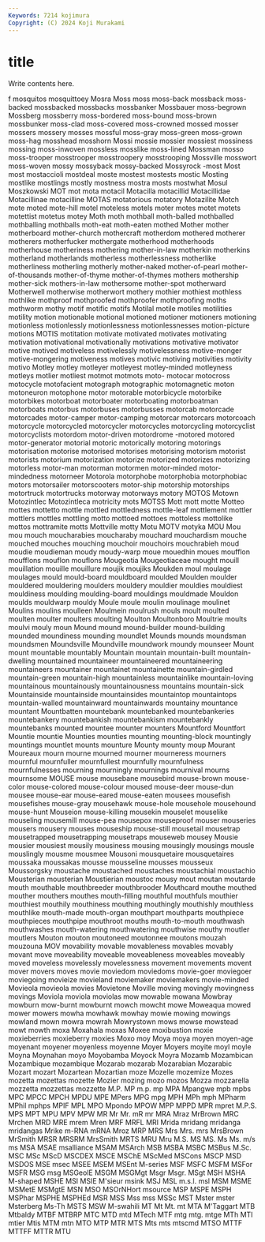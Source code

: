 ```yaml
---
Keywords: 7214 kojimura
Copyright: (C) 2024 Koji Murakami
---
```


# title

Write contents here.



f mosquitos mosquittoey Mosra Moss moss moss-back mossback
moss-backed mossbacked mossbacks mossbanker Mossbauer moss-begrown Mossberg mossberry moss-bordered moss-bound
moss-brown mossbunker moss-clad moss-covered moss-crowned mossed mosser mossers mossery mosses
mossful moss-gray moss-green moss-grown moss-hag mosshead mosshorn Mossi mossie mossier
mossiest mossiness mossing moss-inwoven mossless mosslike moss-lined Mossman mosso moss-trooper
mosstrooper mosstroopery mosstrooping Mossville mosswort moss-woven mossy mossyback mossy-backed Mossyrock
-most Most most mostaccioli mostdeal moste mostest mostests mostic Mosting
mostlike mostlings mostly mostness mostra mosts mostwhat Mosul Moszkowski MOT
mot mota motacil Motacilla motacillid Motacillidae Motacillinae motacilline MOTAS motatorious
motatory Motazilite Motch mote moted mote-hill motel moteless motels moter
motes motet motets motettist motetus motey Moth moth mothball moth-balled
mothballed mothballing mothballs moth-eat moth-eaten mothed Mother mother motherboard mother-church
mothercraft motherdom mothered motherer motherers motherfucker mothergate motherhood motherhoods motherhouse
motheriness mothering mother-in-law motherkin motherkins motherland motherlands motherless motherlessness motherlike
motherliness motherling motherly mother-naked mother-of-pearl mother-of-thousands mother-of-thyme mother-of-thymes mothers mothership
mother-sick mothers-in-law mothersome mother-spot motherward Motherwell motherwise motherwort mothery mothier
mothiest mothless mothlike mothproof mothproofed mothproofer mothproofing moths mothworm mothy
motif motific motifs Motilal motile motiles motilities motility motion motionable
motional motioned motioner motioners motioning motionless motionlessly motionlessness motionlessnesses motion-picture
motions MOTIS motitation motivate motivated motivates motivating motivation motivational motivationally
motivations motivative motivator motive motived motiveless motivelessly motivelessness motive-monger motive-mongering
motiveness motives motivic motiving motivities motivity motivo Motley motley motleyer
motleyest motley-minded motleyness motleys motlier motliest motmot motmots moto- motocar
motocross motocycle motofacient motograph motographic motomagnetic moton motoneuron motophone motor
motorable motorbicycle motorbike motorbikes motorboat motorboater motorboating motorboatman motorboats motorbus
motorbuses motorbusses motorcab motorcade motorcades motor-camper motor-camping motorcar motorcars motorcoach
motorcycle motorcycled motorcycler motorcycles motorcycling motorcyclist motorcyclists motordom motor-driven motordrome
-motored motored motor-generator motorial motoric motorically motoring motorings motorisation motorise
motorised motorises motorising motorism motorist motorists motorium motorization motorize motorized
motorizes motorizing motorless motor-man motorman motormen motor-minded motor-mindedness motorneer Motorola
motorphobe motorphobia motorphobiac motors motorsailer motorscooters motor-ship motorship motorships motortruck
motortrucks motorway motorways motory MOTOS Motown Motozintlec Motozintleca motricity mots
MOTSS Mott mott motte Motteo mottes mottetto mottle mottled mottledness
mottle-leaf mottlement mottler mottlers mottles mottling motto mottoed mottoes mottoless
mottolike mottos mottramite motts Mottville motty Motu MOTV motyka MOU
Mou mou mouch moucharabies moucharaby mouchard mouchardism mouche mouched mouches
mouching mouchoir mouchoirs mouchrabieh moud moudie moudieman moudy moudy-warp moue
mouedhin moues moufflon moufflons mouflon mouflons Mougeotia Mougeotiaceae mought mouill
mouillation mouille mouillure moujik moujiks Moukden moul moulage moulages mould
mould-board mouldboard moulded Moulden moulder mouldered mouldering moulders mouldery mouldier
mouldies mouldiest mouldiness moulding moulding-board mouldings mouldmade Mouldon moulds mouldwarp
mouldy Moule moule moulin moulinage moulinet Moulins moulins moulleen Moulmein
moulrush mouls moult moulted moulten moulter moulters moulting Moulton Moultonboro
Moultrie moults moulvi mouly moun Mound mound mound-builder mound-building mounded
moundiness mounding moundlet Mounds mounds moundsman moundsmen Moundsville Moundville moundwork
moundy mounseer Mount mount mountable mountably Mountain mountain mountain-built mountain-dwelling
mountained mountaineer mountaineered mountaineering mountaineers mountainer mountainet mountainette mountain-girdled mountain-green
mountain-high mountainless mountainlike mountain-loving mountainous mountainously mountainousness mountains mountain-sick Mountainside
mountainside mountainsides mountaintop mountaintops mountain-walled mountainward mountainwards mountainy mountance mountant
Mountbatten mountebank mountebanked mountebankeries mountebankery mountebankish mountebankism mountebankly mountebanks mounted
mountee mounter mounters Mountford Mountfort Mountie mountie Mounties mounties mounting
mounting-block mountingly mountings mountlet mounts mounture Mounty mounty moup Mourant
Moureaux mourn mourne mourned mourner mourneress mourners mournful mournfuller mournfullest
mournfully mournfulness mournfulnesses mourning mourningly mournings mournival mourns mournsome MOUSE
mouse mousebane mousebird mouse-brown mouse-color mouse-colored mouse-colour moused mouse-deer mouse-dun
mousee mouse-ear mouse-eared mouse-eaten mousees mousefish mousefishes mouse-gray mousehawk mouse-hole
mousehole mousehound mouse-hunt Mouseion mouse-killing mousekin mouselet mouselike mouseling mousemill
mouse-pea mousepox mouseproof mouser mouseries mousers mousery mouses mouseship mouse-still
mousetail mousetrap mousetrapped mousetrapping mousetraps mouseweb mousey Mousie mousier mousiest
mousily mousiness mousing mousingly mousings mousle mouslingly mousme mousmee Mousoni
mousquetaire mousquetaires moussaka moussakas mousse mousseline mousses mousseux Moussorgsky moustache
moustached moustaches moustachial moustachio Mousterian mousterian Moustierian moustoc mousy mout
moutan moutarde mouth mouthable mouthbreeder mouthbrooder Mouthcard mouthe mouthed mouther
mouthers mouthes mouth-filling mouthful mouthfuls mouthier mouthiest mouthily mouthiness mouthing
mouthingly mouthishly mouthless mouthlike mouth-made mouth-organ mouthpart mouthparts mouthpiece mouthpieces
mouthpipe mouthroot mouths mouth-to-mouth mouthwash mouthwashes mouth-watering mouthwatering mouthwise mouthy
moutler moutlers Mouton mouton moutoneed moutonnee moutons mouzah mouzouna MOV
movability movable movableness movables movably movant move moveability moveable moveableness
moveables moveably moved moveless movelessly movelessness movement movements movent mover
movers moves movie moviedom moviedoms movie-goer moviegoer moviegoing movieize movieland
moviemaker moviemakers movie-minded Movieola movieola movies Movietone Moville moving movingly
movingness movings Moviola moviola moviolas mow mowable mowana Mowbray mowburn
mow-burnt mowburnt mowch mowcht mowe Moweaqua mowed mower mowers mowha
mowhawk mowhay mowie mowing mowings mowland mown mowra mowrah Mowrystown
mows mowse mowstead mowt mowth moxa Moxahala moxas Moxee moxibustion
moxie moxieberries moxieberry moxies Moxo moy Moya moya moyen moyen-age
moyenant moyener moyenless moyenne Moyer Moyers moyite moyl moyle Moyna
Moynahan moyo Moyobamba Moyock Moyra Mozamb Mozambican Mozambique mozambique Mozarab
mozarab Mozarabian Mozarabic Mozart mozart Mozartean Mozartian moze Mozelle mozemize
Mozes mozetta mozettas mozette Mozier mozing mozo mozos Mozza mozzarella
mozzetta mozzettas mozzette M.P. MP m.p. mp MPA Mpangwe mpb
mpbs MPC MPCC MPCH MPDU MPE MPers MPG mpg MPH
MPh mph MPharm MPhil mphps MPIF MPL MPO Mpondo MPOW
MPP MPPD MPR mpret M.P.S. MPS MPT MPU MPV MPW
MR Mr Mr. mR mr MRA Mraz MrBrown MRC Mrchen
MRD MRE mrem Mren MRF MRFL MRI Mrida mridang mridanga
mridangas Mrike m-RNA mRNA Mroz MRP MRS Mrs Mrs. mrs
MrsBrown MrSmith MRSR MRSRM MrsSmith MRTS MRU Mru M.S. MS
MS. Ms Ms. m/s ms MSA MSAE msalliance MSAM MSArch
MSB MSBA MSBC MSBus M.Sc. MSC MSc MScD MSCDEX MSCE
MSChE MScMed MSCons MSCP MSD MSDOS MSE msec MSEE MSEM
MSEnt M-series MSF MSFC MSFM MSFor MSFR MSG msg MSGeolE
MSGM MSGMgt Msgr Msgr. MSgt MSH MSHA M-shaped MSHE MSI
MSIE M'sieur msink MSJ MSL m.s.l. msl MSM MSME MSMetE
MSMgtE MSN MSO MSOrNHort msource MSP MSPE MSPH MSPhar MSPHE
MSPHEd MSR MSS Mss mss MSSc MST Mster mster Msterberg
Ms-Th MSTS MSW M-swahili MT Mt Mt. mt MTA M'Taggart
MTB Mtbaldy MTBF MTBRP MTC MTD mtd MTech MTF mtg
mtg. mtge MTh MTI mtier Mtis MTM mtn MTO MTP
MTR MTS Mts mts mtscmd MTSO MTTF MTTFF MTTR MTU
